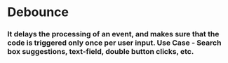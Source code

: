 # Debounce

### It delays the processing of an event, and makes sure that the code is triggered only once per user input. Use Case - Search box suggestions, text-field, double button clicks, etc.
